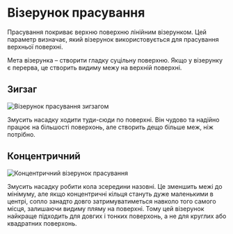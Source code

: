 Візерунок прасування
====

Прасування покриває верхню поверхню лінійним візерунком. Цей параметр визначає, який візерунок використовується для прасування верхньої поверхні.

Мета візерунка – створити гладку суцільну поверхню. Якщо у візерунку є перерва, це створить видиму межу на верхній поверхні.

Зигзаг
----

![Візерунок прасування зигзагом](../images/ironing_enabled_enabled.png)

Змусить насадку ходити туди-сюди по поверхні. Він чудово та надійно працює на більшості поверхонь, але створить дещо більше меж, ніж потрібно.

Концентричний
----

![Концентричний візерунок прасування](../images/ironing_pattern.png)

Змусить насадку робити кола зсередини назовні. Це зменшить межі до мінімуму, але якщо концентричні кільця стануть дуже маленькими в центрі, сопло занадто довго затримуватиметься навколо того самого місця, залишаючи видиму пляму на поверхні. Тому цей візерунок найкраще підходить для довгих і тонких поверхонь, а не для круглих або квадратних поверхонь.
